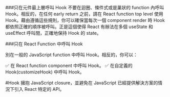 ###只在元件最上層呼叫 Hook
不要在迴圈、條件式或是巢狀的 function 內呼叫 Hook。相反的，在任何 early return 之前，請在 React function top level 使用 Hook。藉由遵循這些規則，你可以確保當每次一個 component render 時 Hook 都依照正確的順序被呼叫。正是這個使得 React 有辦法在多個 useState 和 useEffect 呼叫間，正確地保持 Hook 的 state。

###只在 React Function 中呼叫 Hook

別在一般的 JavaScript function 中呼叫 Hook。相反的，你可以：

✅ 在 React function component 中呼叫 Hook。
✅ 在自定義的 Hook(customizeHook) 中呼叫 Hook。

#Hook 擁抱 JavaScript closure，並避免在 JavaScript 已經提供解決方案的情況下引入 React 特定的 API。
